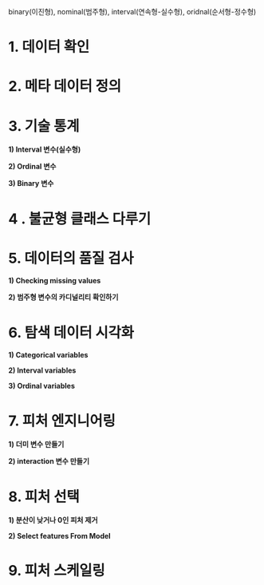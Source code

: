 binary(이진형), nominal(범주형), interval(연속형-실수형), oridnal(순서형-정수형)

# 1. 데이터 확인

# 2. 메타 데이터 정의

# 3. 기술 통계

**1) Interval 변수(실수형)**

**2) Ordinal 변수**

**3) Binary 변수**

# 4 . 불균형 클래스 다루기

# 5. 데이터의 품질 검사

**1) Checking missing values**

**2) 범주형 변수의 카디널리티 확인하기**

# 6. 탐색 데이터 시각화

**1) Categorical variables**

**2) Interval variables**

**3) Ordinal variables**

# 7. 피처 엔지니어링

**1) 더미 변수 만들기**

**2) interaction 변수 만들기**

# 8. 피처 선택

**1) 분산이 낮거나 0인 피처 제거**

**2) Select features From Model**

# 9. 피처 스케일링





